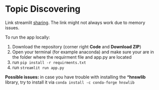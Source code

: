 # Topic Discovering

Link streamlit [sharing](https://share.streamlit.io/piinghel/topicmodelling/main/app.py).
The link might not always work due to memory issues.

To run the app locally:
 
 1) Download the repository (corner right **Code** and **Download ZIP**)
 2) Open your terminal (for example anaconda) and make sure your are in the folder where the requirment file and app.py are located
 3) run `pip install -r requirments.txt`
 4) run `streamlit run app.py`

 **Possible issues:** in case you have trouble with installing the ***hnswlib** library, 
 try to install it via `conda install -c conda-forge hnswlib`
